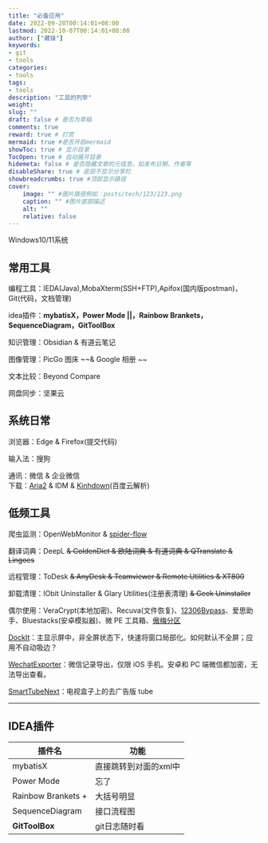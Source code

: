 ```yaml
---
title: "必备应用"
date: 2022-09-28T00:14:01+08:00
lastmod: 2022-10-07T00:14:01+08:00
author: ["藏锋"]
keywords: 
- git
- tools
categories: 
- tools
tags: 
- tools
description: "工具的列举"
weight:
slug: ""
draft: false # 是否为草稿
comments: true
reward: true # 打赏
mermaid: true #是否开启mermaid
showToc: true # 显示目录
TocOpen: true # 自动展开目录
hidemeta: false # 是否隐藏文章的元信息，如发布日期、作者等
disableShare: true # 底部不显示分享栏
showbreadcrumbs: true #顶部显示路径
cover:
    image: "" #图片路径例如：posts/tech/123/123.png
    caption: "" #图片底部描述
    alt: ""
    relative: false
---
```


  
Windows10/11系统  
  
  
## 常用工具  
编程工具：IEDA(Java),MobaXterm(SSH+FTP),Apifox(国内版postman)，Git(代码，文档管理)  
  
idea插件：**mybatisX，Power Mode ||，Rainbow Brankets，SequenceDiagram，GitToolBox**  
  
知识管理：Obsidian & 有道云笔记    

图像管理：PicGo 图床 ~~& Google 相册 ~~  
  

文本比较：Beyond Compare   
  
网盘同步：坚果云
  
## 系统日常  
  
浏览器：Edge & Firefox(提交代码)  
  
输入法：搜狗  
  
通讯：微信 & 企业微信   
下载：[Aria2](https://one.top/_posts/2018-05-15-aria2_a_new_download_tool.html) & IDM & [Kinhdown](https://baidu.kinh.cc/)(百度云解析)  
  
## 低频工具  
  
爬虫监测：OpenWebMonitor & [spider-flow](https://github.com/ssssssss-team/spider-flow)  
  
翻译词典：DeepL ~~& GoldenDict & 欧陆词典 & 有道词典 & QTranslate & Lingoes~~  
  
远程管理：ToDesk ~~& AnyDesk & Teamviewer & Remote Utilities & XT800~~  
  
卸载清理：IObit Uninstaller & Glary Utilities(注册表清理) ~~& Geek Uninstaller~~  
  
偶尔使用：VeraCrypt(本地加密)、Recuva(文件恢复)、[12306Bypass](http://www.12306bypass.com/)、爱思助手、Bluestacks(安卓模拟器)、微 PE 工具箱、[傲梅分区](https://www.disktool.cn/)  
  
  
[DockIt](http://dogbean.ysepan.com/)：主显示屏中，非全屏状态下，快速将窗口局部化。如何默认不全屏；应用不自动吸边？  
  
[WechatExporter](https://github.com/BlueMatthew/WechatExporter)：微信记录导出，仅限 iOS 手机。安卓和 PC 端微信都加密，无法导出查看。  
  
[SmartTubeNext](https://github.com/yuliskov/SmartTubeNext)：电视盒子上的去广告版 tube  
  
---

## IDEA插件
插件名|功能
--|--
mybatisX |直接跳转到对面的xml中
Power Mode |忘了
Rainbow Brankets +|大括号明显
SequenceDiagram|接口流程图
**GitToolBox**|git日志随时看
